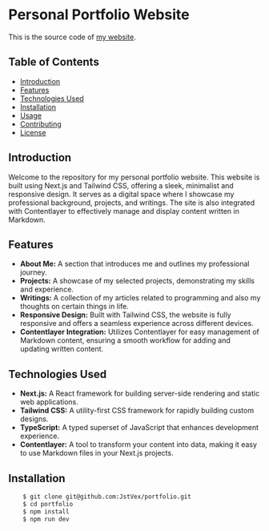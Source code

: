# Personal Portfolio Website

This is the source code of [my website](https://heinhtetlulu.vercel.app).

## Table of Contents

- [Introduction](#introduction)
- [Features](#features)
- [Technologies Used](#technologies-used)
- [Installation](#installation)
- [Usage](#usage)
- [Contributing](#contributing)
- [License](#license)

## Introduction

Welcome to the repository for my personal portfolio website. This website is built using Next.js and Tailwind CSS, offering a sleek, minimalist and responsive design. It serves as a digital space where I showcase my professional background, projects, and writings. The site is also integrated with Contentlayer to effectively manage and display content written in Markdown.

## Features

- **About Me:** A section that introduces me and outlines my professional journey.
- **Projects:** A showcase of my selected projects, demonstrating my skills and experience.
- **Writings:** A collection of my articles related to programming and also my thoughts on certain things in life.
- **Responsive Design:** Built with Tailwind CSS, the website is fully responsive and offers a seamless experience across different devices.
- **Contentlayer Integration:** Utilizes Contentlayer for easy management of Markdown content, ensuring a smooth workflow for adding and updating written content.

## Technologies Used

- **Next.js:** A React framework for building server-side rendering and static web applications.
- **Tailwind CSS:** A utility-first CSS framework for rapidly building custom designs.
- **TypeScript:** A typed superset of JavaScript that enhances development experience.
- **Contentlayer:** A tool to transform your content into data, making it easy to use Markdown files in your Next.js projects.

## Installation

```bash
    $ git clone git@github.com:JstVex/portfolio.git
    $ cd portfolio
    $ npm install
    $ npm run dev
```
